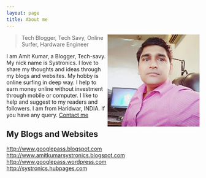 ```yaml
---
layout: page
title: About me
---
```



<p class="full-width no-margin"><img src="/public/image/profile.png" alt="Systronics" style="width:15rem;height:15rem;" align="right"/></p>

<blockquote class="full-width"><p>Tech Blogger, Tech Savy, Online Surfer, Hardware Engineer</p></blockquote>


I am Amit Kumar, a Blogger, Tech-savy. My nick name is Systronics. I love to share my thoughts and ideas through my blogs and websites. My hobby is  online surfing in deep way. I help to earn money online without investment through mobile or computer. I like to help and suggest to my readers and followers. I am from Haridwar, INDIA.
If you have any query. <a href="mailto:amit@googlepass.net">Contact me</a><br>

<h2>My Blogs and Websites</h2>
<a href="http://www.googlepass.blogspot.com/">http://www.googlepass.blogspot.com</a><br>
<a href="http://www.amitkumarsystronics.blogspot.com/">http://www.amitkumarsystronics.blogspot.com</a><br>
<a href="http://www.googlepass.wordpress.com/">http://www.googlepass.wordpress.com</a><br>
<a href="https://systronics.hubpages.com/">http://systronics.hubpages.com</a><br>

<div class="sharethis-inline-follow-buttons"></div>

